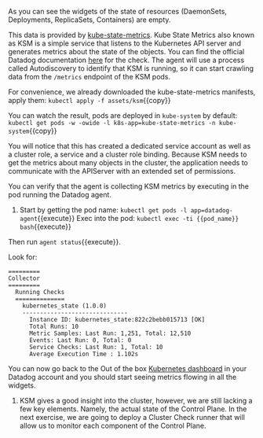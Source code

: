 As you can see the widgets of the state of resources (DaemonSets, Deployments,
ReplicaSets, Containers) are empty.

This data is provided by [kube-state-metrics](https://github.com/kubernetes/kube-state-metrics). Kube State Metrics also known as KSM is a simple service that listens to the Kubernetes API server and generates metrics about the state of the objects.
You can find the official Datadog
documentation
[here](https://docs.datadoghq.com/integrations/kubernetes/#setup-kubernetes-state) for the check.
The agent will use a process called Autodiscovery to identify that KSM is running, so it can start crawling data from the `/metrics` endpoint of the KSM pods.

For convenience, we already downloaded the kube-state-metrics manifests, apply
them:
`kubectl apply -f assets/ksm`{{copy}}

You can watch the result, pods are deployed in `kube-system` by default:
`kubectl get pods -w -owide -l k8s-app=kube-state-metrics -n kube-system`{{copy}}

You will notice that this has created a dedicated service account as well as a cluster role, a service and a cluster role binding. 
Because KSM needs to get the metrics about many objects in the cluster, the application needs to communicate with the APIServer with an extended set of permissions.

You can verify that the agent is collecting KSM metrics by executing in the pod running the Datadog agent.

1. Start by getting the pod name:
`kubectl get pods -l app=datadog-agent`{{execute}} 
Exec into the pod:
`kubectl exec -ti {{pod_name}} bash`{{execute}}

Then run `agent status`{{execute}}.

Look for:
```
=========
Collector
=========
  Running Checks
  ==============
    kubernetes_state (1.0.0)
    ------------------------------
      Instance ID: kubernetes_state:822c2bebb015713 [OK]
      Total Runs: 10
      Metric Samples: Last Run: 1,251, Total: 12,510
      Events: Last Run: 0, Total: 0
      Service Checks: Last Run: 1, Total: 10
      Average Execution Time : 1.102s  
```

You can now go back to the Out of the box [Kubernetes dashboard](https://app.datadoghq.com/screen/integration/86) in your Datadog account and you should start seeing metrics flowing in all the widgets.

1. KSM gives a good insight into the cluster, however, we are still lacking a few key elements. Namely, the actual state of the Control Plane.
In the next exercise, we are going to deploy a Cluster Check runner that will allow us to monitor each component of the Control Plane.

